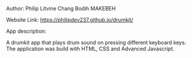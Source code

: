 Author: Philip Litvine Chang Bodih MAKEBEH

Website Link: https://philipdev237.github.io/drumkit/

App description: 

A drumkit app that plays drum sound on pressing different keyboard keys.
The application was build with HTML, CSS and Advanced Javascript.



